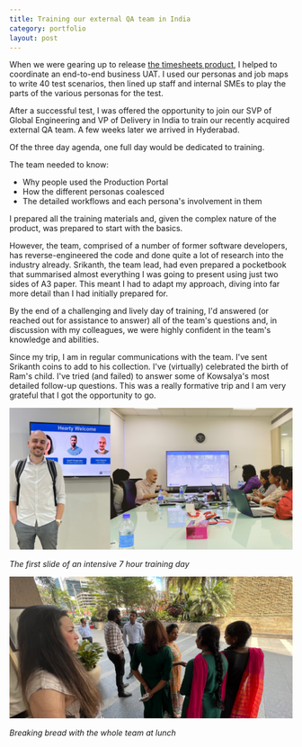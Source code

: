 ```yaml
---
title: Training our external QA team in India
category: portfolio
layout: post
---
```


When we were gearing up to release [the timesheets product](/work/ep-timesheets), I helped to coordinate an end-to-end business UAT. I used our personas and job maps to write 40 test scenarios, then lined up staff and internal SMEs to play the parts of the various personas for the test. 

After a successful test, I was offered the opportunity to join our SVP of Global Engineering and VP of Delivery in India to train our recently acquired external QA team. A few weeks later we arrived in Hyderabad. 

Of the three day agenda, one full day would be dedicated to training. 

The team needed to know: 

* Why people used the Production Portal
* How the different personas coalesced
* The detailed workflows and each persona's involvement in them

I prepared all the training materials and, given the complex nature of the product, was prepared to start with the basics.

However, the team, comprised of a number of former software developers, has reverse-engineered the code and done quite a lot of research into the industry already. Srikanth, the team lead, had even prepared a pocketbook that summarised almost everything I was going to present using just two sides of A3 paper. This meant I had to adapt my approach, diving into far more detail than I had initially prepared for. 

By the end of a challenging and lively day of training, I'd answered (or reached out for assistance to answer) all of the team's questions and, in discussion with my colleagues, we were highly confident in the team's knowledge and abilities. 

Since my trip, I am in regular communications with the team. I've sent Srikanth coins to add to his collection. I've (virtually) celebrated the birth of Ram's child. I've tried (and failed) to answer some of Kowsalya's most detailed follow-up questions. This was a really formative trip and I am very grateful that I got the opportunity to go.

![Training the team](/assets/images/india--training.png)

_The first slide of an intensive 7 hour training day_

![Breaking bread with a team lunch](/assets/images/india--team-lunch.png)

_Breaking bread with the whole team at lunch_